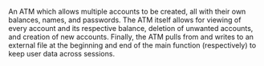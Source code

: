 An ATM which allows multiple accounts to be created, all with their own balances, names, and passwords.
The ATM itself allows for viewing of every account and its respective balance, deletion of unwanted accounts, and creation of new accounts.
Finally, the ATM pulls from and writes to an external file at the beginning and end of the main function (respectively) to keep user data across sessions.
